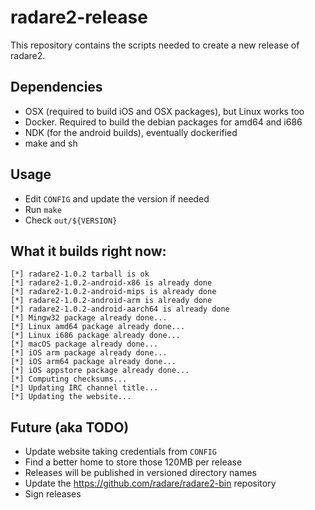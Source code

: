 radare2-release
===============

This repository contains the scripts needed to create a new release of radare2.

Dependencies
------------
* OSX (required to build iOS and OSX packages), but Linux works too
* Docker. Required to build the debian packages for amd64 and i686
* NDK (for the android builds), eventually dockerified
* make and sh

Usage
-----
* Edit `CONFIG` and update the version if needed
* Run `make`
* Check `out/${VERSION}`

What it builds right now:
-------------------------

	[*] radare2-1.0.2 tarball is ok
	[*] radare2-1.0.2-android-x86 is already done
	[*] radare2-1.0.2-android-mips is already done
	[*] radare2-1.0.2-android-arm is already done
	[*] radare2-1.0.2-android-aarch64 is already done
	[*] Mingw32 package already done...
	[*] Linux amd64 package already done...
	[*] Linux i686 package already done...
	[*] macOS package already done...
	[*] iOS arm package already done...
	[*] iOS arm64 package already done...
	[*] iOS appstore package already done...
	[*] Computing checksums...
	[*] Updating IRC channel title...
	[*] Updating the website...


Future (aka TODO)
-----------------
* Update website taking credentials from `CONFIG`
* Find a better home to store those 120MB per release
* Releases will be published in versioned directory names
* Update the https://github.com/radare/radare2-bin repository
* Sign releases

